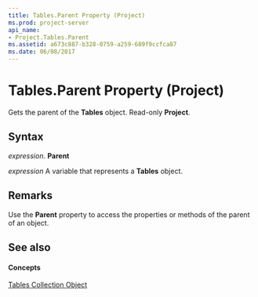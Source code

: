 ```yaml
---
title: Tables.Parent Property (Project)
ms.prod: project-server
api_name:
- Project.Tables.Parent
ms.assetid: a673c887-b328-0759-a259-689f9ccfca87
ms.date: 06/08/2017
---
```



# Tables.Parent Property (Project)

Gets the parent of the  **Tables** object. Read-only **Project**.


## Syntax

 _expression_. **Parent**

 _expression_ A variable that represents a **Tables** object.


## Remarks

Use the  **Parent** property to access the properties or methods of the parent of an object.


## See also


#### Concepts


[Tables Collection Object](Project.tables.md)
